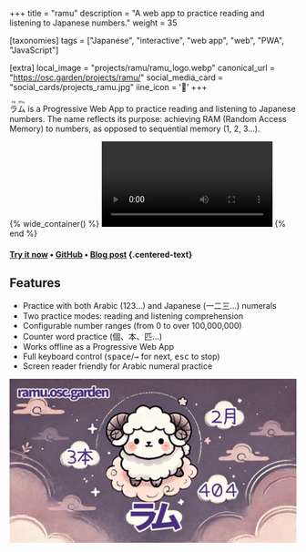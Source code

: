 +++
title = "ramu"
description = "A web app to practice reading and listening to Japanese numbers."
weight = 35

[taxonomies]
tags = ["Japanese", "interactive", "web app", "web", "PWA", "JavaScript"]

[extra]
local_image = "projects/ramu/ramu_logo.webp"
canonical_url = "https://osc.garden/projects/ramu/"
social_media_card = "social_cards/projects_ramu.jpg"
iine_icon = '🐏'
+++

<ruby>ラ<rt>ra</rt>ム<rt>mu</rt></ruby> is a Progressive Web App to practice reading and listening to Japanese numbers. The name reflects its purpose: achieving RAM (Random Access Memory) to numbers, as opposed to sequential memory (1, 2, 3…).

{% wide_container() %}
<video controls src="media/ラム_demo.mp4" title="ramu demo"></video>
{% end %}

#### [Try it now](https://ramu.osc.garden) • [GitHub](https://github.com/welpo/ramu) • [Blog post](https://osc.garden/blog/ramu-japanese-numbers-practice-web-app/) {.centered-text}

## Features

- Practice with both Arabic (123…) and Japanese (一二三…) numerals
- Two practice modes: reading and listening comprehension
- Configurable number ranges (from 0 to over 100,000,000)
- Counter word practice (個、本、匹…)
- Works offline as a Progressive Web App
- Full keyboard control (<kbd>space</kbd>/<kbd>→</kbd> for next, <kbd>esc</kbd> to stop)
- Screen reader friendly for Arabic numeral practice

[![ramu social media card](social_cards/projects_ramu.jpg)](https://ramu.osc.garden)

